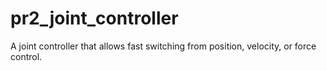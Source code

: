 pr2_joint_controller
====================

A joint controller that allows fast switching from position, velocity, or force control.  
